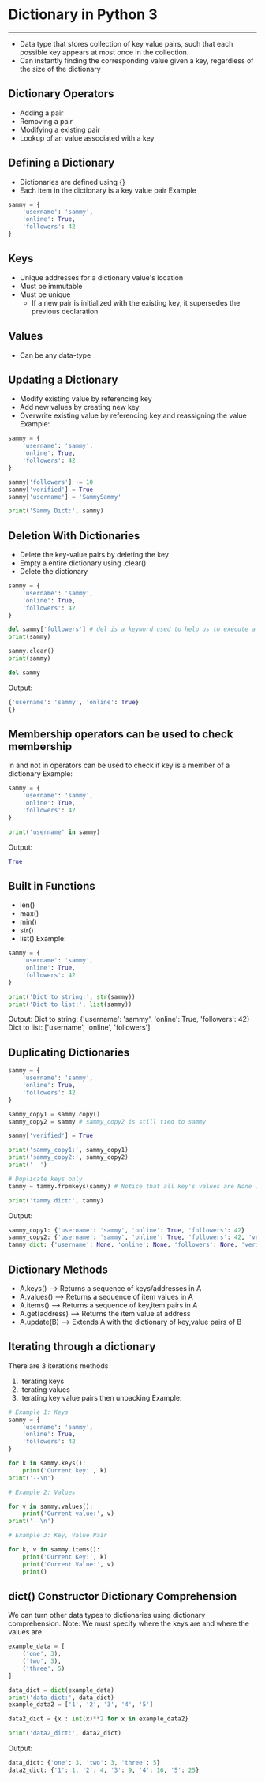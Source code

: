 # Dictionary in Python 3
---
* Data type that stores collection of key value pairs, such that each possible key appears at most once in the collection. 
* Can instantly finding the corresponding value given a key, regardless of the size of the dictionary
## Dictionary Operators
* Adding a pair
* Removing a pair
* Modifying a existing pair
* Lookup of an value associated with a key
## Defining a Dictionary
* Dictionaries are defined using {}
* Each item in the dictionary is a key value pair
Example
```python
sammy = {
    'username': 'sammy',
    'online': True,
    'followers': 42
}
```
## Keys
* Unique addresses for a dictionary value's location
* Must be immutable
* Must be unique
     * If a new pair is initialized with the existing key, it supersedes the previous declaration
## Values
* Can be any data-type
## Updating a Dictionary
* Modify existing value by referencing key
* Add new values by creating new key
* Overwrite existing value by referencing key and reassigning the value
Example:
```python
sammy = {
    'username': 'sammy',
    'online': True,
    'followers': 42
}

sammy['followers'] += 10 
sammy['verified'] = True 
sammy['username'] = 'SammySammy'

print('Sammy Dict:', sammy)
```
## Deletion With Dictionaries
* Delete the key-value pairs by deleting the key
* Empty a entire dictionary using .clear()
* Delete the dictionary
```python
sammy = {
    'username': 'sammy',
    'online': True,
    'followers': 42
}

del sammy['followers'] # del is a keyword used to help us to execute a removal
print(sammy)

sammy.clear()
print(sammy)

del sammy
```
Output:
```python
{'username': 'sammy', 'online': True}
{}
```
## Membership operators can be used to check membership
in and not in operators can be used to check if key is a member of a dictionary
Example:
```python
sammy = {
    'username': 'sammy',
    'online': True,
    'followers': 42
}

print('username' in sammy)
```
Output:
```python
True
```
## Built in Functions
* len() 
* max() 
* min() 
* str() 
* list()
Example:
```python
sammy = {
    'username': 'sammy',
    'online': True,
    'followers': 42
}

print('Dict to string:', str(sammy))
print('Dict to list:', list(sammy))
```
Output:
Dict to string: {'username': 'sammy', 'online': True, 'followers': 42}
Dict to list: ['username', 'online', 'followers']
## Duplicating Dictionaries
``` python
sammy = {
    'username': 'sammy',
    'online': True,
    'followers': 42
}

sammy_copy1 = sammy.copy()
sammy_copy2 = sammy # sammy_copy2 is still tied to sammy

sammy['verified'] = True

print('sammy_copy1:', sammy_copy1)
print('sammy_copy2:', sammy_copy2)
print('--')

# Duplicate keys only
tammy = tammy.fromkeys(sammy) # Notice that all key's values are None ... aka empty

print('tammy dict:', tammy)
```
Output:
```python
sammy_copy1: {'username': 'sammy', 'online': True, 'followers': 42}
sammy_copy2: {'username': 'sammy', 'online': True, 'followers': 42, 'verified': True}
tammy dict: {'username': None, 'online': None, 'followers': None, 'verified': None}
```
## Dictionary Methods
* A.keys() –> Returns a sequence of keys/addresses in A
* A.values() –> Returns a sequence of item values in A
* A.items() –> Returns a sequence of key,item pairs in A
* A.get(address) –> Returns the item value at address
* A.update(B) –> Extends A with the dictionary of key,value pairs of B
## Iterating through a dictionary
There are 3 iterations methods
1. Iterating keys
2. Iterating values
3. Iterating key value pairs then unpacking
Example:
```python
# Example 1: Keys
sammy = {
    'username': 'sammy',
    'online': True,
    'followers': 42
}

for k in sammy.keys():
    print('Current key:', k)
print('--\n')

# Example 2: Values

for v in sammy.values():
    print('Current value:', v)
print('--\n')

# Example 3: Key, Value Pair

for k, v in sammy.items():
    print('Current Key:', k)
    print('Current Value:', v)
    print()
```
## dict() Constructor Dictionary Comprehension
We can turn other data types to dictionaries using dictionary comprehension.
Note: We must specify where the keys are and where the values are.
```python
example_data = [
    ('one', 3),
    ('two', 3),
    ('three', 5)
]

data_dict = dict(example_data)
print('data_dict:', data_dict)
example_data2 = ['1', '2', '3', '4', '5']

data2_dict = {x : int(x)**2 for x in example_data2}

print('data2_dict:', data2_dict)
```
Output:
```python
data_dict: {'one': 3, 'two': 3, 'three': 5}
data2_dict: {'1': 1, '2': 4, '3': 9, '4': 16, '5': 25}
```
